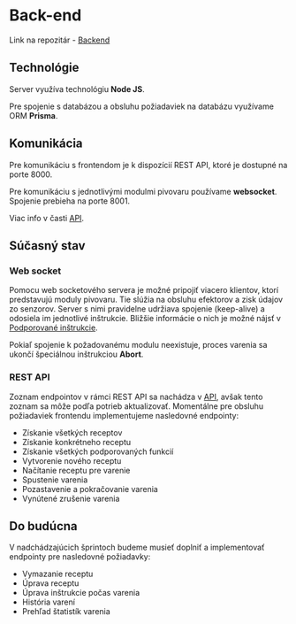 ---
---

# Back-end

Link na repozitár - [Backend](https://github.com/smart-brew/backend)

## Technológie

Server využíva technológiu **Node JS**.

Pre spojenie s databázou a obsluhu požiadaviek na databázu využívame ORM **Prisma**.

## Komunikácia

Pre komunikáciu s frontendom je k dispozícií REST API, ktoré je dostupné na porte 8000.

Pre komunikáciu s jednotlivými modulmi pivovaru používame **websocket**. Spojenie prebieha na porte 8001.

Viac info v časti [API](api-reference.md).

## Súčasný stav

### Web socket

Pomocu web socketového servera je možné pripojiť viacero klientov, ktorí predstavujú moduly pivovaru. Tie slúžia na obsluhu efektorov a zisk údajov zo senzorov. Server s nimi pravidelne udržiava spojenie (keep-alive) a odosiela im jednotlivé inštrukcie. Bližšie informácie o nich je možné nájsť v [Podporované inštrukcie](supported-functions.md).

Pokiaľ spojenie k požadovanému modulu neexistuje, proces varenia sa ukončí špeciálnou inštrukciou **Abort**.

### REST API

Zoznam endpointov v rámci REST API sa nachádza v [API](api-reference.md), avšak tento zoznam sa môže podľa potrieb aktualizovať. Momentálne pre obsluhu požiadaviek frontendu implementujeme nasledovné endpointy:

- Získanie všetkých receptov
- Získanie konkrétneho receptu
- Získanie všetkých podporovaných funkcií
- Vytvorenie nového receptu
- Načítanie receptu pre varenie
- Spustenie varenia
- Pozastavenie a pokračovanie varenia
- Vynútené zrušenie varenia

## Do budúcna

V nadchádzajúcich šprintoch budeme musieť doplniť a implementovať endpointy pre nasledovné požiadavky:

- Vymazanie receptu
- Úprava receptu
- Úprava inštrukcie počas varenia
- História varení
- Prehľad štatistík varenia
